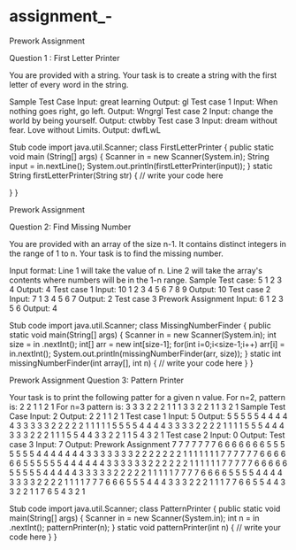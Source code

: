 # assignment_-

Prework Assignment

Question 1 : First Letter Printer

You are provided with a string.
Your task is to create a string with the first letter of every word in the string.

Sample Test Case
Input:
great learning
Output:
gl
Test case 1
Input:
When nothing goes right, go left.
Output:
Wngrgl
Test case 2
Input:
change the world by being yourself.
Output:
ctwbby
Test case 3
Input:
dream without fear. Love without Limits.
Output:
dwfLwL

Stub code
import java.util.Scanner;
class FirstLetterPrinter {
public static void main (String[] args) {
 Scanner in = new Scanner(System.in);
 String input = in.nextLine();
System.out.println(firstLetterPrinter(input));
}
static String firstLetterPrinter(String str) {
 // write your code here

 }
}

Prework Assignment

Question 2: Find Missing Number

You are provided with an array of the size n-1. It contains distinct integers in the range of 1 to n.
Your task is to find the missing number.

Input format:
Line 1 will take the value of n.
Line 2 will take the array's contents where numbers will be in the 1-n range.
Sample Test case:
5
1 2 3 4
Output:
4
Test case 1
Input:
10
1
2
3
4
5
6
7
8
9
Output:
10
Test case 2
Input:
7
1
3
4
5
6
7
Output:
2
Test case 3
Prework Assignment
Input:
6
1
2
3
5
6
Output:
4

Stub code
import java.util.Scanner;
class MissingNumberFinder {
 public static void main(String[] args) {
 Scanner in = new Scanner(System.in);
 int size = in .nextInt();
 int[] arr = new int[size-1];
 for(int i=0;i<size-1;i++)
 arr[i] = in.nextInt();
 System.out.println(missingNumberFinder(arr, size));
 }
 static int missingNumberFinder(int array[], int n) {
 // write your code here
 }
}

Prework Assignment
Question 3: Pattern Printer

Your task is to print the following patter for a given n value.
For n=2,
pattern is:
2 2 1 1
2 1
For n=3
pattern is:
3 3 3 2 2 2 1 1 1
3 3 2 2 1 1
3 2 1
Sample Test Case
Input:
2
Output:
2 2 1 1
2 1
Test case 1
Input:
5
Output:
5 5 5 5 5 4 4 4 4 4 3 3 3 3 3 2 2 2 2 2 1 1 1 1 1
5 5 5 5 4 4 4 4 3 3 3 3 2 2 2 2 1 1 1 1
5 5 5 4 4 4 3 3 3 2 2 2 1 1 1
5 5 4 4 3 3 2 2 1 1
5 4 3 2 1
Test case 2
Input:
0
Output:
Test case 3
Input:
7
Output:
Prework Assignment
7 7 7 7 7 7 7 6 6 6 6 6 6 6 5 5 5 5 5 5 5 4 4 4 4 4 4 4 3 3 3 3 3 3 3 2 2 2 2 2 2 2 1 1 1 1 1 1 1
7 7 7 7 7 7 6 6 6 6 6 6 5 5 5 5 5 5 4 4 4 4 4 4 3 3 3 3 3 3 2 2 2 2 2 2 1 1 1 1 1 1
7 7 7 7 7 6 6 6 6 6 5 5 5 5 5 4 4 4 4 4 3 3 3 3 3 2 2 2 2 2 1 1 1 1 1
7 7 7 7 6 6 6 6 5 5 5 5 4 4 4 4 3 3 3 3 2 2 2 2 1 1 1 1
7 7 7 6 6 6 5 5 5 4 4 4 3 3 3 2 2 2 1 1 1
7 7 6 6 5 5 4 4 3 3 2 2 1 1
7 6 5 4 3 2 1

Stub code
import java.util.Scanner;
class PatternPrinter {
 public static void main(String[] args) {
 Scanner in = new Scanner(System.in);
 int n = in .nextInt();
 patternPrinter(n);
 }
 static void patternPrinter(int n) {
 // write your code here
 }
}
